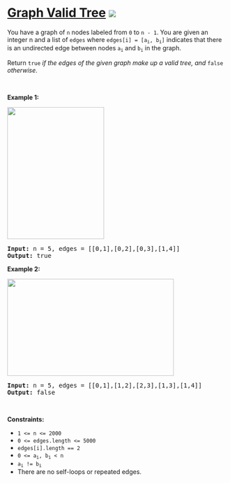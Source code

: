 
# [Graph Valid Tree](https://leetcode.com/problems/graph-valid-tree) ![](https://img.shields.io/badge/Medium-orange)

<p>You have a graph of <code>n</code> nodes labeled from <code>0</code> to <code>n - 1</code>. You are given an integer n and a list of <code>edges</code> where <code>edges[i] = [a<sub>i</sub>, b<sub>i</sub>]</code> indicates that there is an undirected edge between nodes <code>a<sub>i</sub></code> and <code>b<sub>i</sub></code> in the graph.</p>

<p>Return <code>true</code> <em>if the edges of the given graph make up a valid tree, and</em> <code>false</code> <em>otherwise</em>.</p>

<p>&nbsp;</p>
<p><strong class="example">Example 1:</strong></p>
<img alt="" src="https://assets.leetcode.com/uploads/2021/03/12/tree1-graph.jpg" style="width: 222px; height: 302px;" />
<pre>
<strong>Input:</strong> n = 5, edges = [[0,1],[0,2],[0,3],[1,4]]
<strong>Output:</strong> true
</pre>

<p><strong class="example">Example 2:</strong></p>
<img alt="" src="https://assets.leetcode.com/uploads/2021/03/12/tree2-graph.jpg" style="width: 382px; height: 222px;" />
<pre>
<strong>Input:</strong> n = 5, edges = [[0,1],[1,2],[2,3],[1,3],[1,4]]
<strong>Output:</strong> false
</pre>

<p>&nbsp;</p>
<p><strong>Constraints:</strong></p>

<ul>
	<li><code>1 &lt;= n &lt;= 2000</code></li>
	<li><code>0 &lt;= edges.length &lt;= 5000</code></li>
	<li><code>edges[i].length == 2</code></li>
	<li><code>0 &lt;= a<sub>i</sub>, b<sub>i</sub> &lt; n</code></li>
	<li><code>a<sub>i</sub> != b<sub>i</sub></code></li>
	<li>There are no self-loops or repeated edges.</li>
</ul>

        